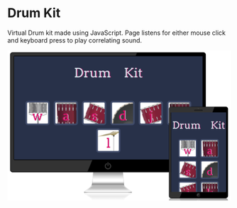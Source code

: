 # Drum Kit

Virtual Drum kit made using JavaScript. Page listens for either mouse click and keyboard press to play correlating sound. 

<img src="drum preview.png"/>
